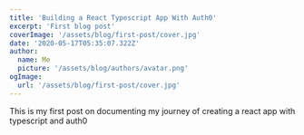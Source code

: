 ```yaml
---
title: 'Building a React Typescript App With Auth0'
excerpt: 'First blog post'
coverImage: '/assets/blog/first-post/cover.jpg'
date: '2020-05-17T05:35:07.322Z'
author:
  name: Me
  picture: '/assets/blog/authors/avatar.png'
ogImage:
  url: '/assets/blog/first-post/cover.jpg'
---
```


This is my first post on documenting my journey of creating a react app with typescript and auth0
